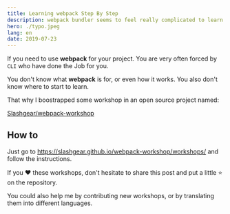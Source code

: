 ```yaml
---
title: Learning webpack Step By Step
description: webpack bundler seems to feel really complicated to learn but it tend to be much more simpler now. I made up some workshops in order to learn concepts.
hero: ./typo.jpeg
lang: en
date: 2019-07-23
---
```


If you need to use **webpack** for your project. You are very often forced by `CLI` who have done the Job for you.

You don't know what **webpack** is for, or even how it works. You also don't know where to start to learn.

That why I boostrapped some workshop in an open source project named:

[Slashgear/webpack-workshop](https://github.com/Slashgear/webpack-workshop)

## How to

Just go to https://slashgear.github.io/webpack-workshop/workshops/ and follow the instructions.


If you ❤️ these workshops, don't hesitate to share this post and put a little ⭐️ on the repository.

You could also help me by contributing new workshops, or by translating them into different languages.